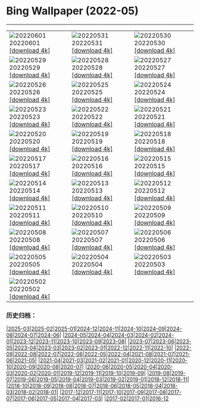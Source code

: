 # Bing Wallpaper (2022-05)
**************

<table><tr><td><img class="wallpaper" src="https://www.bing.com/th?id=OHR.ParrotDay_EN-CA4351957984_1920x1080.jpg" alt="20220601"> 20220601 <a href="https://www.bing.com/th?id=OHR.ParrotDay_EN-CA4351957984_UHD.jpg">[download 4k]</a></td><td><img class="wallpaper" src="https://www.bing.com/th?id=OHR.MountFryatt_EN-CA4918183412_1920x1080.jpg" alt="20220531"> 20220531 <a href="https://www.bing.com/th?id=OHR.MountFryatt_EN-CA4918183412_UHD.jpg">[download 4k]</a></td><td><img class="wallpaper" src="https://www.bing.com/th?id=OHR.GrizzlyRainforest_EN-CA8604389312_1920x1080.jpg" alt="20220530"> 20220530 <a href="https://www.bing.com/th?id=OHR.GrizzlyRainforest_EN-CA8604389312_UHD.jpg">[download 4k]</a></td></tr><tr><td><img class="wallpaper" src="https://www.bing.com/th?id=OHR.PurnululuNP_EN-CA3977255779_1920x1080.jpg" alt="20220529"> 20220529 <a href="https://www.bing.com/th?id=OHR.PurnululuNP_EN-CA3977255779_UHD.jpg">[download 4k]</a></td><td><img class="wallpaper" src="https://www.bing.com/th?id=OHR.MarinHeadlands_EN-CA2037980035_1920x1080.jpg" alt="20220528"> 20220528 <a href="https://www.bing.com/th?id=OHR.MarinHeadlands_EN-CA2037980035_UHD.jpg">[download 4k]</a></td><td><img class="wallpaper" src="https://www.bing.com/th?id=OHR.Monteverde_EN-CA1079549007_1920x1080.jpg" alt="20220527"> 20220527 <a href="https://www.bing.com/th?id=OHR.Monteverde_EN-CA1079549007_UHD.jpg">[download 4k]</a></td></tr><tr><td><img class="wallpaper" src="https://www.bing.com/th?id=OHR.Alhambra_EN-CA2527467089_1920x1080.jpg" alt="20220526"> 20220526 <a href="https://www.bing.com/th?id=OHR.Alhambra_EN-CA2527467089_UHD.jpg">[download 4k]</a></td><td><img class="wallpaper" src="https://www.bing.com/th?id=OHR.KornatiNP_EN-CA2176288354_1920x1080.jpg" alt="20220525"> 20220525 <a href="https://www.bing.com/th?id=OHR.KornatiNP_EN-CA2176288354_UHD.jpg">[download 4k]</a></td><td><img class="wallpaper" src="https://www.bing.com/th?id=OHR.RedBellied_EN-CA1930234626_1920x1080.jpg" alt="20220524"> 20220524 <a href="https://www.bing.com/th?id=OHR.RedBellied_EN-CA1930234626_UHD.jpg">[download 4k]</a></td></tr><tr><td><img class="wallpaper" src="https://www.bing.com/th?id=OHR.ZebraEgret_EN-CA1583825916_1920x1080.jpg" alt="20220523"> 20220523 <a href="https://www.bing.com/th?id=OHR.ZebraEgret_EN-CA1583825916_UHD.jpg">[download 4k]</a></td><td><img class="wallpaper" src="https://www.bing.com/th?id=OHR.AlbionFalls_EN-CA1144849283_1920x1080.jpg" alt="20220522"> 20220522 <a href="https://www.bing.com/th?id=OHR.AlbionFalls_EN-CA1144849283_UHD.jpg">[download 4k]</a></td><td><img class="wallpaper" src="https://www.bing.com/th?id=OHR.ApisMellifera_EN-CA4257638389_1920x1080.jpg" alt="20220521"> 20220521 <a href="https://www.bing.com/th?id=OHR.ApisMellifera_EN-CA4257638389_UHD.jpg">[download 4k]</a></td></tr><tr><td><img class="wallpaper" src="https://www.bing.com/th?id=OHR.GlassBridge_EN-CA2778800699_1920x1080.jpg" alt="20220520"> 20220520 <a href="https://www.bing.com/th?id=OHR.GlassBridge_EN-CA2778800699_UHD.jpg">[download 4k]</a></td><td><img class="wallpaper" src="https://www.bing.com/th?id=OHR.KansasPrairiefire_EN-CA2536680654_1920x1080.jpg" alt="20220519"> 20220519 <a href="https://www.bing.com/th?id=OHR.KansasPrairiefire_EN-CA2536680654_UHD.jpg">[download 4k]</a></td><td><img class="wallpaper" src="https://www.bing.com/th?id=OHR.SaltPondsMaras_EN-CA2425928159_1920x1080.jpg" alt="20220518"> 20220518 <a href="https://www.bing.com/th?id=OHR.SaltPondsMaras_EN-CA2425928159_UHD.jpg">[download 4k]</a></td></tr><tr><td><img class="wallpaper" src="https://www.bing.com/th?id=OHR.PawneeOwls_EN-CA2292652257_1920x1080.jpg" alt="20220517"> 20220517 <a href="https://www.bing.com/th?id=OHR.PawneeOwls_EN-CA2292652257_UHD.jpg">[download 4k]</a></td><td><img class="wallpaper" src="https://www.bing.com/th?id=OHR.BerninaBloodMoon_EN-CA2128705099_1920x1080.jpg" alt="20220516"> 20220516 <a href="https://www.bing.com/th?id=OHR.BerninaBloodMoon_EN-CA2128705099_UHD.jpg">[download 4k]</a></td><td><img class="wallpaper" src="https://www.bing.com/th?id=OHR.WindmillDay_EN-CA1983927942_1920x1080.jpg" alt="20220515"> 20220515 <a href="https://www.bing.com/th?id=OHR.WindmillDay_EN-CA1983927942_UHD.jpg">[download 4k]</a></td></tr><tr><td><img class="wallpaper" src="https://www.bing.com/th?id=OHR.OttawaTulip_EN-CA3006187835_1920x1080.jpg" alt="20220514"> 20220514 <a href="https://www.bing.com/th?id=OHR.OttawaTulip_EN-CA3006187835_UHD.jpg">[download 4k]</a></td><td><img class="wallpaper" src="https://www.bing.com/th?id=OHR.RedCross_EN-CA4283394122_1920x1080.jpg" alt="20220513"> 20220513 <a href="https://www.bing.com/th?id=OHR.RedCross_EN-CA4283394122_UHD.jpg">[download 4k]</a></td><td><img class="wallpaper" src="https://www.bing.com/th?id=OHR.OiaVillage_EN-CA1399466493_1920x1080.jpg" alt="20220512"> 20220512 <a href="https://www.bing.com/th?id=OHR.OiaVillage_EN-CA1399466493_UHD.jpg">[download 4k]</a></td></tr><tr><td><img class="wallpaper" src="https://www.bing.com/th?id=OHR.GrosMorneNP_EN-CA8781197737_1920x1080.jpg" alt="20220511"> 20220511 <a href="https://www.bing.com/th?id=OHR.GrosMorneNP_EN-CA8781197737_UHD.jpg">[download 4k]</a></td><td><img class="wallpaper" src="https://www.bing.com/th?id=OHR.GoremeNationalPark_EN-CA0956304763_1920x1080.jpg" alt="20220510"> 20220510 <a href="https://www.bing.com/th?id=OHR.GoremeNationalPark_EN-CA0956304763_UHD.jpg">[download 4k]</a></td><td><img class="wallpaper" src="https://www.bing.com/th?id=OHR.MomJoey_EN-CA0820075527_1920x1080.jpg" alt="20220509"> 20220509 <a href="https://www.bing.com/th?id=OHR.MomJoey_EN-CA0820075527_UHD.jpg">[download 4k]</a></td></tr><tr><td><img class="wallpaper" src="https://www.bing.com/th?id=OHR.SwedishAntenna_EN-CA3791848485_1920x1080.jpg" alt="20220508"> 20220508 <a href="https://www.bing.com/th?id=OHR.SwedishAntenna_EN-CA3791848485_UHD.jpg">[download 4k]</a></td><td><img class="wallpaper" src="https://www.bing.com/th?id=OHR.HertfordshireBluebells_EN-CA9966173952_1920x1080.jpg" alt="20220507"> 20220507 <a href="https://www.bing.com/th?id=OHR.HertfordshireBluebells_EN-CA9966173952_UHD.jpg">[download 4k]</a></td><td><img class="wallpaper" src="https://www.bing.com/th?id=OHR.JaliscoAgave_EN-CA9206216705_1920x1080.jpg" alt="20220506"> 20220506 <a href="https://www.bing.com/th?id=OHR.JaliscoAgave_EN-CA9206216705_UHD.jpg">[download 4k]</a></td></tr><tr><td><img class="wallpaper" src="https://www.bing.com/th?id=OHR.WadiRum_EN-CA0158371017_1920x1080.jpg" alt="20220505"> 20220505 <a href="https://www.bing.com/th?id=OHR.WadiRum_EN-CA0158371017_UHD.jpg">[download 4k]</a></td><td><img class="wallpaper" src="https://www.bing.com/th?id=OHR.DuckHen_EN-CA4570032309_1920x1080.jpg" alt="20220504"> 20220504 <a href="https://www.bing.com/th?id=OHR.DuckHen_EN-CA4570032309_UHD.jpg">[download 4k]</a></td><td><img class="wallpaper" src="https://www.bing.com/th?id=OHR.TravertineTurkey_EN-CA9783593718_1920x1080.jpg" alt="20220503"> 20220503 <a href="https://www.bing.com/th?id=OHR.TravertineTurkey_EN-CA9783593718_UHD.jpg">[download 4k]</a></td></tr><tr><td><img class="wallpaper" src="https://www.bing.com/th?id=OHR.VanBlooms_EN-CA0754129800_1920x1080.jpg" alt="20220502"> 20220502 <a href="https://www.bing.com/th?id=OHR.VanBlooms_EN-CA0754129800_UHD.jpg">[download 4k]</a></td><td></td><td></td></tr></table>

### 历史归档：

|[2025-03](/../2025-03/2025-03.md)|[2025-02](/../2025-02/2025-02.md)|[2025-01](/../2025-01/2025-01.md)|[2024-12](/../2024-12/2024-12.md)|[2024-11](/../2024-11/2024-11.md)|[2024-10](/../2024-10/2024-10.md)|[2024-09](/../2024-09/2024-09.md)|[2024-08](/../2024-08/2024-08.md)|[2024-07](/../2024-07/2024-07.md)|[2024-06](/../2024-06/2024-06.md)|
|[2024-05](/../2024-05/2024-05.md)|[2024-04](/../2024-04/2024-04.md)|[2024-03](/../2024-03/2024-03.md)|[2024-02](/../2024-02/2024-02.md)|[2024-01](/../2024-01/2024-01.md)|[2023-12](/../2023-12/2023-12.md)|[2023-11](/../2023-11/2023-11.md)|[2023-10](/../2023-10/2023-10.md)|[2023-09](/../2023-09/2023-09.md)|[2023-08](/../2023-08/2023-08.md)|
|[2023-07](/../2023-07/2023-07.md)|[2023-06](/../2023-06/2023-06.md)|[2023-05](/../2023-05/2023-05.md)|[2023-04](/../2023-04/2023-04.md)|[2023-03](/../2023-03/2023-03.md)|[2023-02](/../2023-02/2023-02.md)|[2023-01](/../2023-01/2023-01.md)|[2022-12](/../2022-12/2022-12.md)|[2022-11](/../2022-11/2022-11.md)|[2022-10](/../2022-10/2022-10.md)|
|[2022-09](/../2022-09/2022-09.md)|[2022-08](/../2022-08/2022-08.md)|[2022-07](/../2022-07/2022-07.md)|[2022-06](/../2022-06/2022-06.md)|[2022-05](/2022-05.md)|[2022-04](/../2022-04/2022-04.md)|[2021-08](/../2021-08/2021-08.md)|[2021-07](/../2021-07/2021-07.md)|[2021-06](/../2021-06/2021-06.md)|[2021-05](/../2021-05/2021-05.md)|
|[2021-04](/../2021-04/2021-04.md)|[2021-03](/../2021-03/2021-03.md)|[2021-02](/../2021-02/2021-02.md)|[2021-01](/../2021-01/2021-01.md)|[2020-12](/../2020-12/2020-12.md)|[2020-11](/../2020-11/2020-11.md)|[2020-10](/../2020-10/2020-10.md)|[2020-09](/../2020-09/2020-09.md)|[2020-08](/../2020-08/2020-08.md)|[2020-07](/../2020-07/2020-07.md)|
|[2020-06](/../2020-06/2020-06.md)|[2020-05](/../2020-05/2020-05.md)|[2020-04](/../2020-04/2020-04.md)|[2020-03](/../2020-03/2020-03.md)|[2020-02](/../2020-02/2020-02.md)|[2020-01](/../2020-01/2020-01.md)|[2019-12](/../2019-12/2019-12.md)|[2019-11](/../2019-11/2019-11.md)|[2019-10](/../2019-10/2019-10.md)|[2019-09](/../2019-09/2019-09.md)|
|[2019-08](/../2019-08/2019-08.md)|[2019-07](/../2019-07/2019-07.md)|[2019-06](/../2019-06/2019-06.md)|[2019-05](/../2019-05/2019-05.md)|[2019-04](/../2019-04/2019-04.md)|[2019-03](/../2019-03/2019-03.md)|[2019-02](/../2019-02/2019-02.md)|[2019-01](/../2019-01/2019-01.md)|[2018-12](/../2018-12/2018-12.md)|[2018-11](/../2018-11/2018-11.md)|
|[2018-10](/../2018-10/2018-10.md)|[2018-09](/../2018-09/2018-09.md)|[2018-08](/../2018-08/2018-08.md)|[2018-07](/../2018-07/2018-07.md)|[2018-06](/../2018-06/2018-06.md)|[2018-05](/../2018-05/2018-05.md)|[2018-04](/../2018-04/2018-04.md)|[2018-03](/../2018-03/2018-03.md)|[2018-02](/../2018-02/2018-02.md)|[2018-01](/../2018-01/2018-01.md)|
|[2017-12](/../2017-12/2017-12.md)|[2017-11](/../2017-11/2017-11.md)|[2017-10](/../2017-10/2017-10.md)|[2017-09](/../2017-09/2017-09.md)|[2017-08](/../2017-08/2017-08.md)|[2017-07](/../2017-07/2017-07.md)|[2017-06](/../2017-06/2017-06.md)|[2017-05](/../2017-05/2017-05.md)|[2017-04](/../2017-04/2017-04.md)|[2017-03](/../2017-03/2017-03.md)|
|[2017-02](/../2017-02/2017-02.md)|[2017-01](/../2017-01/2017-01.md)|[2016-12](/../2016-12/2016-12.md)